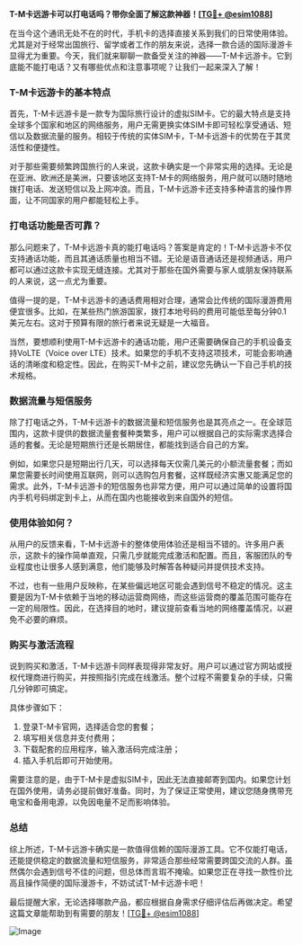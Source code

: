 **T-M卡远游卡可以打电话吗？带你全面了解这款神器！[[TG💪+ @esim1088](https://t.me/s/esim1088)]**

在当今这个通讯无处不在的时代，手机卡的选择直接关系到我们的日常使用体验。尤其是对于经常出国旅行、留学或者工作的朋友来说，选择一款合适的国际漫游卡显得尤为重要。今天，我们就来聊聊一款备受关注的神器——T-M卡远游卡。它到底能不能打电话？又有哪些优点和注意事项呢？让我们一起来深入了解！

### T-M卡远游卡的基本特点

首先，T-M卡远游卡是一款专为国际旅行设计的虚拟SIM卡。它的最大特点是支持全球多个国家和地区的网络服务，用户无需更换实体SIM卡即可轻松享受通话、短信以及数据流量的服务。相较于传统的实体SIM卡，T-M卡远游卡的优势在于其灵活性和便捷性。

对于那些需要频繁跨国旅行的人来说，这款卡确实是一个非常实用的选择。无论是在亚洲、欧洲还是美洲，只要该地区支持T-M卡的网络服务，用户就可以随时随地拨打电话、发送短信以及上网冲浪。而且，T-M卡远游卡还支持多种语言的操作界面，让不同国家的用户都能轻松上手。

### 打电话功能是否可靠？

那么问题来了，T-M卡远游卡真的能打电话吗？答案是肯定的！T-M卡远游卡不仅支持通话功能，而且其通话质量也相当不错。无论是语音通话还是视频通话，用户都可以通过这款卡实现无缝连接。尤其对于那些在国外需要与家人或朋友保持联系的人来说，这一点尤为重要。

值得一提的是，T-M卡远游卡的通话费用相对合理，通常会比传统的国际漫游费用便宜很多。比如，在某些热门旅游国家，拨打本地号码的费用可能低至每分钟0.1美元左右。这对于预算有限的旅行者来说无疑是一大福音。

当然，要想顺利使用T-M卡远游卡的通话功能，用户还需要确保自己的手机设备支持VoLTE（Voice over LTE）技术。如果您的手机不支持这项技术，可能会影响通话的清晰度和稳定性。因此，在购买T-M卡之前，建议您先确认一下自己手机的技术规格。

### 数据流量与短信服务

除了打电话之外，T-M卡远游卡的数据流量和短信服务也是其亮点之一。在全球范围内，这款卡提供的数据流量套餐种类繁多，用户可以根据自己的实际需求选择合适的套餐。无论是短期旅行还是长期居住，都能找到适合自己的方案。

例如，如果您只是短期出行几天，可以选择每天仅需几美元的小额流量套餐；而如果您需要长时间使用互联网，则可以选购包月套餐，这样既经济实惠又能满足您的需求。此外，T-M卡远游卡的短信服务也非常方便，用户可以通过简单的设置将国内手机号码绑定到卡上，从而在国内也能接收到来自国外的短信。

### 使用体验如何？

从用户的反馈来看，T-M卡远游卡的整体使用体验还是相当不错的。许多用户表示，这款卡的操作简单直观，只需几步就能完成激活和配置。而且，客服团队的专业程度也让很多人感到满意，他们能够及时解答各种疑问并提供技术支持。

不过，也有一些用户反映称，在某些偏远地区可能会遇到信号不稳定的情况。这主要是因为T-M卡依赖于当地的移动运营商网络，而这些运营商的覆盖范围可能存在一定的局限性。因此，在选择目的地时，建议提前查看当地的网络覆盖情况，以避免不必要的麻烦。

### 购买与激活流程

说到购买和激活，T-M卡远游卡同样表现得非常友好。用户可以通过官方网站或授权代理商进行购买，并按照指引完成在线激活。整个过程不需要复杂的手续，只需几分钟即可搞定。

具体步骤如下：
1. 登录T-M卡官网，选择适合您的套餐；
2. 填写相关信息并支付费用；
3. 下载配套的应用程序，输入激活码完成注册；
4. 插入手机后即可开始使用。

需要注意的是，由于T-M卡是虚拟SIM卡，因此无法直接邮寄到国内。如果您计划在国外使用，请务必提前做好准备。同时，为了保证正常使用，建议您随身携带充电宝和备用电源，以免因电量不足而影响体验。

### 总结

综上所述，T-M卡远游卡确实是一款值得信赖的国际漫游工具。它不仅能打电话，还能提供稳定的数据流量和短信服务，非常适合那些经常需要跨国交流的人群。虽然偶尔会遇到信号不佳的问题，但总体而言瑕不掩瑜。如果您正在寻找一款性价比高且操作简便的国际漫游卡，不妨试试T-M卡远游卡吧！

最后提醒大家，无论选择哪款产品，都应根据自身需求仔细评估后再做决定。希望这篇文章能帮助到有需要的朋友！[[TG💪+ @esim1088](https://t.me/s/esim1088)]  

![Image](https://i.postimg.cc/4NQfJmqS/Snipaste-2025-05-13-00-14-12.png)